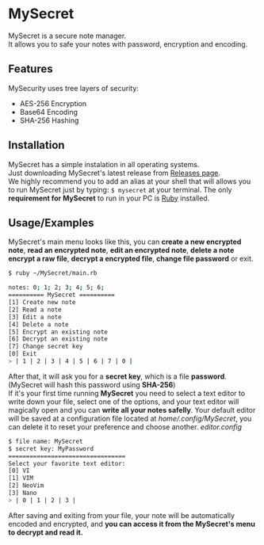 
# MySecret  

MySecret is a secure note manager.<br>
It allows you to safe your notes with password, encryption and encoding.


## Features
MySecurity uses tree layers of security:
- AES-256 Encryption
- Base64 Encoding
- SHA-256 Hashing


## Installation

MySecret has a simple instalation in all operating systems.<br>
Just downloading MySecret's latest release from [Releases page](https://github.com/FelipeFTN/MySecret/releases).<br>
We highly recommend you to add an alias at your shell that will allows you to run MySecret just by typing: ```$ mysecret``` at your terminal.
The only **requirement for MySecret** to run in your PC is [Ruby](https://www.ruby-lang.org) installed.

## Usage/Examples

MySecret's main menu looks like this, you can **create a new encrypted note**, **read an encrypted note**, **edit an encrypted note**, **delete a note** **encrypt a raw file**, **decrypt a encrypted file**, **change file password** or exit.
```bash
$ ruby ~/MySecret/main.rb

notes: 0; 1; 2; 3; 4; 5; 6; 
========== MySecret ==========
[1] Create new note
[2] Read a note
[3] Edit a note
[4] Delete a note
[5] Encrypt an existing note
[6] Decrypt an existing note
[7] Change secret key
[0] Exit
> | 1 | 2 | 3 | 4 | 5 | 6 | 7 | 0 |
```
After that, it will ask you for a **secret key**, which is a file **password**. (MySecret will hash this password using **SHA-256**)<br>
If it's your first time running **MySecret** you need to select a text editor to write down your file, select one of the options, and your text editor will magically open and you can **write all your notes safelly**.
Your default editor will be saved at a configuration file located at _home/.config/MySecret_, you can delete it to reset your preference and choose another. _editor.config_
```bash
$ file name: MySecret
$ secret key: MyPassword
=================================
Select your favorite text editor:
[0] VI
[1] VIM
[2] NeoVim
[3] Nano
> | 0 | 1 | 2 | 3 |
```
After saving and exiting from your file, your note will be automatically encoded and encrypted, and **you can access it from the MySecret's menu to decrypt and read it.**
